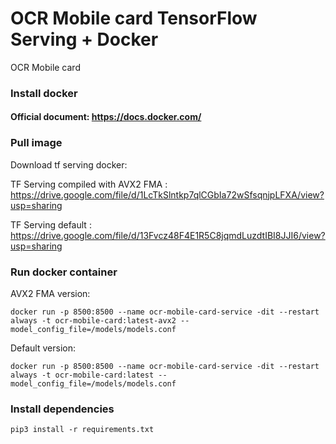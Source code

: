 # OCR Mobile card TensorFlow Serving + Docker
OCR Mobile card
### Install docker
#### Official document: https://docs.docker.com/ 

### Pull image
Download tf serving docker:

TF Serving compiled with AVX2 FMA : https://drive.google.com/file/d/1LcTkSlntkp7qlCGbIa72wSfsqnjpLFXA/view?usp=sharing

TF Serving default : https://drive.google.com/file/d/13Fvcz48F4E1R5C8jqmdLuzdtIBI8JJI6/view?usp=sharing
### Run docker container 
AVX2 FMA version:
```
docker run -p 8500:8500 --name ocr-mobile-card-service -dit --restart always -t ocr-mobile-card:latest-avx2 --model_config_file=/models/models.conf
```
Default version:
```
docker run -p 8500:8500 --name ocr-mobile-card-service -dit --restart always -t ocr-mobile-card:latest --model_config_file=/models/models.conf
```

### Install dependencies
```
pip3 install -r requirements.txt
```
